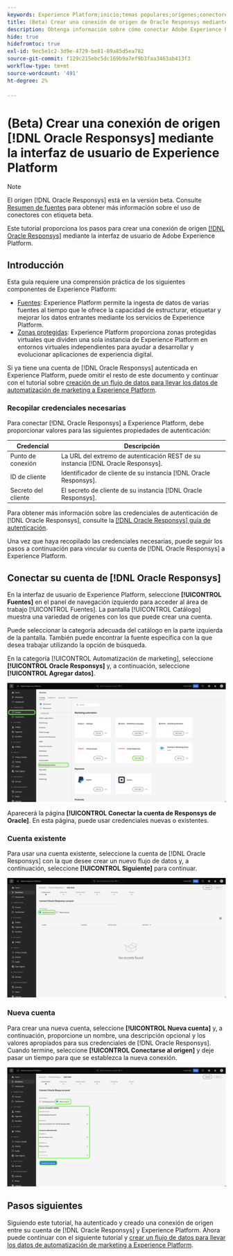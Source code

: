 ```yaml
---
keywords: Experience Platform;inicio;temas populares;orígenes;conectores;oracle;
title: (Beta) Crear una conexión de origen de Oracle Responsys mediante la interfaz de usuario de Experience Platform
description: Obtenga información sobre cómo conectar Adobe Experience Platform a Oracle Responsys mediante la interfaz de usuario de Experience Platform.
hide: true
hidefromtoc: true
exl-id: 9ec5e1c2-3d9e-4729-be81-89a85d5ea782
source-git-commit: f129c215ebc5dc169b9a7ef9b3faa3463ab413f3
workflow-type: tm+mt
source-wordcount: '491'
ht-degree: 2%

---
```


# (Beta) Crear una conexión de origen [!DNL Oracle Responsys] mediante la interfaz de usuario de Experience Platform

>[!NOTE]
>
>El origen [!DNL Oracle Responsys] está en la versión beta. Consulte [Resumen de fuentes](../../../../home.md#terms-and-conditions) para obtener más información sobre el uso de conectores con etiqueta beta.

Este tutorial proporciona los pasos para crear una conexión de origen [[!DNL Oracle Responsys]](../../../../connectors/marketing-automation/oracle-responsys.md) mediante la interfaz de usuario de Adobe Experience Platform.

## Introducción

Esta guía requiere una comprensión práctica de los siguientes componentes de Experience Platform:

* [Fuentes](../../../../home.md): Experience Platform permite la ingesta de datos de varias fuentes al tiempo que le ofrece la capacidad de estructurar, etiquetar y mejorar los datos entrantes mediante los servicios de Experience Platform.
* [Zonas protegidas](../../../../../sandboxes/home.md): Experience Platform proporciona zonas protegidas virtuales que dividen una sola instancia de Experience Platform en entornos virtuales independientes para ayudar a desarrollar y evolucionar aplicaciones de experiencia digital.

Si ya tiene una cuenta de [!DNL Oracle Responsys] autenticada en Experience Platform, puede omitir el resto de este documento y continuar con el tutorial sobre [creación de un flujo de datos para llevar los datos de automatización de marketing a Experience Platform](../../dataflow/marketing-automation.md).

### Recopilar credenciales necesarias

Para conectar [!DNL Oracle Responsys] a Experience Platform, debe proporcionar valores para las siguientes propiedades de autenticación:

| Credencial | Descripción |
| --- | --- |
| Punto de conexión | La URL del extremo de autenticación REST de su instancia [!DNL Oracle Responsys]. |
| ID de cliente | Identificador de cliente de su instancia [!DNL Oracle Responsys]. |
| Secreto del cliente | El secreto de cliente de su instancia [!DNL Oracle Responsys]. |

Para obtener más información sobre las credenciales de autenticación de [!DNL Oracle Responsys], consulte la [[!DNL Oracle Responsys] guía de autenticación](https://docs.oracle.com/en/cloud/saas/marketing/responsys-develop/API/GetStarted/authentication.htm).

Una vez que haya recopilado las credenciales necesarias, puede seguir los pasos a continuación para vincular su cuenta de [!DNL Oracle Responsys] a Experience Platform.

## Conectar su cuenta de [!DNL Oracle Responsys]

En la interfaz de usuario de Experience Platform, seleccione **[!UICONTROL Fuentes]** en el panel de navegación izquierdo para acceder al área de trabajo [!UICONTROL Fuentes]. La pantalla [!UICONTROL Catálogo] muestra una variedad de orígenes con los que puede crear una cuenta.

Puede seleccionar la categoría adecuada del catálogo en la parte izquierda de la pantalla. También puede encontrar la fuente específica con la que desea trabajar utilizando la opción de búsqueda.

En la categoría [!UICONTROL Automatización de marketing], seleccione **[!UICONTROL Oracle Responsys]** y, a continuación, seleccione **[!UICONTROL Agregar datos]**.

![El catálogo de orígenes de Adobe Experience Platform con el origen Oracle Responsys resaltado.](../../../../images/tutorials/create/oracle-responsys/catalog.png)

Aparecerá la página **[!UICONTROL Conectar la cuenta de Responsys de Oracle]**. En esta página, puede usar credenciales nuevas o existentes.

### Cuenta existente

Para usar una cuenta existente, seleccione la cuenta de [!DNL Oracle Responsys] con la que desee crear un nuevo flujo de datos y, a continuación, seleccione **[!UICONTROL Siguiente]** para continuar.

![Pantalla de autenticación de cuenta existente para Oracle Responsys.](../../../../images/tutorials/create/oracle-responsys/existing.png)

### Nueva cuenta

Para crear una nueva cuenta, seleccione **[!UICONTROL Nueva cuenta]** y, a continuación, proporcione un nombre, una descripción opcional y los valores apropiados para sus credenciales de [!DNL Oracle Responsys]. Cuando termine, seleccione **[!UICONTROL Conectarse al origen]** y deje pasar un tiempo para que se establezca la nueva conexión.

![La nueva pantalla de autenticación de cuenta para Oracle Responsys.](../../../../images/tutorials/create/oracle-eloqua/new.png)

## Pasos siguientes

Siguiendo este tutorial, ha autenticado y creado una conexión de origen entre su cuenta de [!DNL Oracle Responsys] y Experience Platform. Ahora puede continuar con el siguiente tutorial y [crear un flujo de datos para llevar los datos de automatización de marketing a Experience Platform](../../dataflow/marketing-automation.md).
